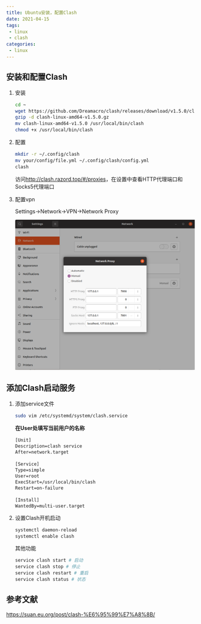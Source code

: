 ```yaml
---
title: Ubuntu安装，配置Clash
date: 2021-04-15
tags:
 - linux
 - clash
categories: 
 - linux
---
```

## 安装和配置Clash

1. 安装

   ```bash
   cd ~
   wget https://github.com/Dreamacro/clash/releases/download/v1.5.0/clash-linux-amd64-v1.5.0.gz
   gzip -d clash-linux-amd64-v1.5.0.gz
   mv clash-linux-amd64-v1.5.0 /usr/local/bin/clash 
   chmod +x /usr/local/bin/clash 
   ```

2. 配置

   ```bash
   mkdir -r ~/.config/clash
   mv your/config/file.yml ~/.config/clash/config.yml
   clash
   ```

   访问<http://clash.razord.top/#/proxies>，在设置中查看HTTP代理端口和Socks5代理端口

3. 配置vpn

   Settings->Network->VPN->Network Proxy

   ![041501clash](../../../img/041501clash.png)

## 添加Clash启动服务

1. 添加service文件

   ```bash
   sudo vim /etc/systemd/system/clash.service
   ```

   **在User处填写当前用户的名称**

   ```text
   [Unit]
   Description=clash service
   After=network.target
   
   [Service]
   Type=simple
   User=root
   ExecStart=/usr/local/bin/clash
   Restart=on-failure
   
   [Install]
   WantedBy=multi-user.target
   ```

2. 设置Clash开机启动

   ```bash
   systemctl daemon-reload
   systemctl enable clash
   ```

   其他功能

   ```bash
   service clash start # 启动
   service clash stop # 停止
   service clash restart # 重启
   service clash status # 状态
   ```

   

## 参考文献
<https://suan.eu.org/post/clash-%E6%95%99%E7%A8%8B/>

